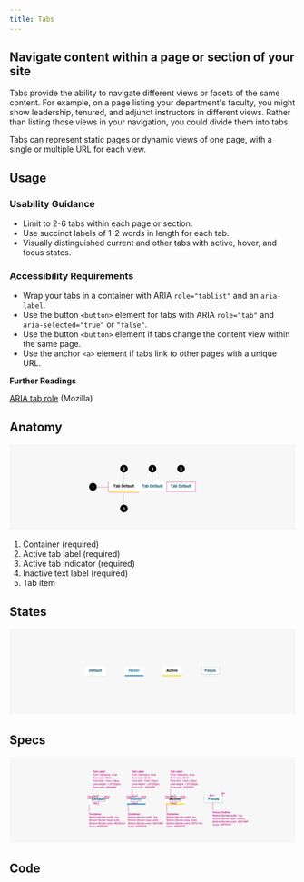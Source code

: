 ```yaml
---
title: Tabs
---
```

## Navigate content within a page or section of your site

Tabs provide the ability to navigate different views or facets of the same content. For example, on a page listing your department's faculty, you might show leadership, tenured, and adjunct instructors in different views. Rather than listing those views in your navigation, you could divide them into tabs.

Tabs can represent static pages or dynamic views of one page, with a single or multiple URL for each view.

## **Usage**

### **Usability Guidance**

* Limit to 2-6 tabs within each page or section.
* Use succinct labels of 1-2 words in length for each tab.
* Visually distinguished current and other tabs with active, hover, and focus states.

### **Accessibility Requirements**

* Wrap your tabs in a container with ARIA `role="tablist"` and an `aria-label`.
* Use the button `<button>` element for tabs with ARIA `role="tab"` and `aria-selected="true"` or `"false"`.
* Use the button `<button>` element if tabs change the content view within the same page.
* Use the anchor `<a>` element if tabs link to other pages with a unique URL.

**Further Readings**

[ARIA tab role](https://developer.mozilla.org/en-US/docs/Web/Accessibility/ARIA/Roles/Tab_Role) (Mozilla)

## **Anatomy**

<img class="doc-images" title="Tabs Anatomy Image" src="/build/docs/img/Tabs/tab-anatomy.jpg"/>

1. Container (required)
2. Active tab label (required)
3. Active tab indicator (required)
4. Inactive text label (required)
5. Tab item


## **States**

<img class="doc-images" title="Tabs States Image" src="/build/docs/img/Tabs/tab-states.jpg"/>

## **Specs**

<img class="doc-images" title="Tabs Specs Image" src="/build/docs/img/Tabs/tab-specs.jpg"/>

## **Code**

<!--Tabs code here, if applicable-->
